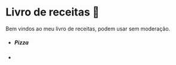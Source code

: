 # Livro de receitas :cookie:



Bem vindos ao meu livro de receitas, podem usar sem moderação.

- ##### Pizza

- 
